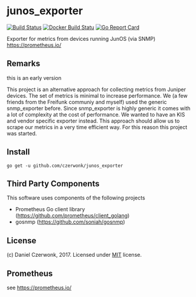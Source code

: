 # junos_exporter
[![Build Status](https://travis-ci.org/czerwonk/junos_exporter.svg)][travis]
[![Docker Build Statu](https://img.shields.io/docker/build/czerwonk/junos_exporter.svg)][dockerbuild]
[![Go Report Card](https://goreportcard.com/badge/github.com/czerwonk/junos_exporter)][goreportcard]

Exporter for metrics from devices running JunOS (via SNMP) https://prometheus.io/

## Remarks
this is an early version

This project is an alternative approach for collecting metrics from Juniper devices.
The set of metrics is minimal to increase performance. 
We (a few friends from the Freifunk communiy and myself) used the generic snmp_exporter before. 
Since snmp_exporter is highly generic it comes with a lot of complexity at the cost of performance. 
We wanted to have an KIS and vendor specific exporter instead. 
This approach should allow us to scrape our metrics in a very time efficient way.
For this reason this project was started.

## Install
```
go get -u github.com/czerwonk/junos_exporter
```

## Third Party Components
This software uses components of the following projects
* Prometheus Go client library (https://github.com/prometheus/client_golang)
* gosnmp (https://github.com/soniah/gosnmp)

## License
(c) Daniel Czerwonk, 2017. Licensed under [MIT](LICENSE) license.

## Prometheus
see https://prometheus.io/

[travis]: https://travis-ci.org/czerwonk/junos_exporter
[dockerbuild]: https://hub.docker.com/r/czerwonk/junos_exporter/builds
[goreportcard]: https://goreportcard.com/report/github.com/czerwonk/junos_exporter
